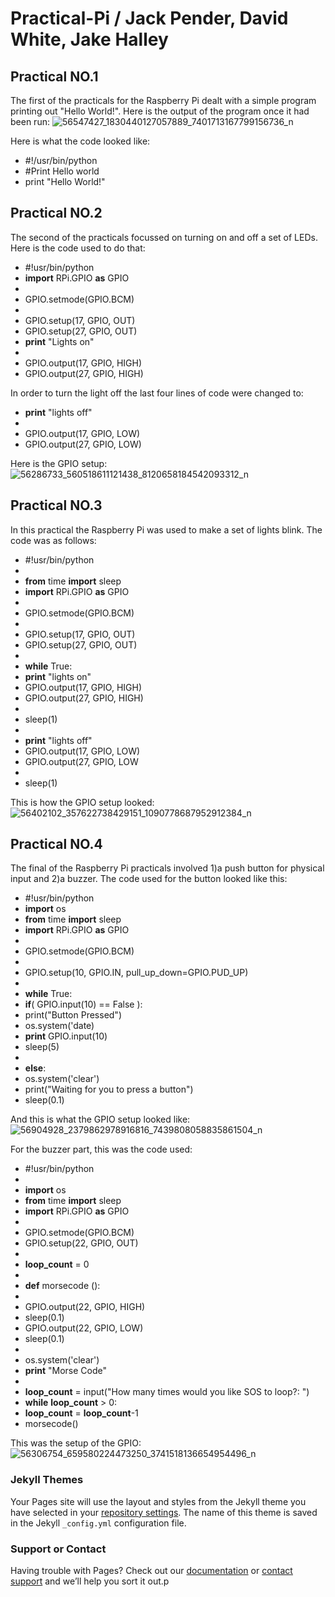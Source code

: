 # Practical-Pi  /  Jack Pender, David White, Jake Halley


## Practical NO.1
The first of the practicals for the Raspberry Pi dealt with a simple program printing out "Hello World!". Here is the output of the program once it had been run: 
![56547427_1830440127057889_7401713167799156736_n](https://user-images.githubusercontent.com/44526174/55517407-378bb100-5668-11e9-8976-bc87c0199d8a.jpg)

Here is what the code looked like: 

- #!/usr/bin/python
- #Print Hello world
- print "Hello World!"

## Practical NO.2
The second of the practicals focussed on turning on and off a set of LEDs. Here is the code used to do that:

- #!usr/bin/python
- **import** RPi.GPIO **as** GPIO
-
- GPIO.setmode(GPIO.BCM)
-
- GPIO.setup(17, GPIO, OUT)
- GPIO.setup(27, GPIO, OUT)
- **print** "Lights on"
-
- GPIO.output(17, GPIO, HIGH)
- GPIO.output(27, GPIO, HIGH)

In order to turn the light off the last four lines of code were changed to: 

- **print** "lights off"
-
- GPIO.output(17, GPIO, LOW)
- GPIO.output(27, GPIO, LOW)

Here is the GPIO setup:
![56286733_560518611121438_8120658184542093312_n](https://user-images.githubusercontent.com/44526174/55519312-31e59980-566f-11e9-9790-d438a37c3db3.jpg)

## Practical NO.3
In this practical the Raspberry Pi was used to make a set of lights blink. The code was as follows:

- #!usr/bin/python
-
- **from** time **import** sleep
- **import** RPi.GPIO **as** GPIO
-
- GPIO.setmode(GPIO.BCM)
-
- GPIO.setup(17, GPIO, OUT)
- GPIO.setup(27, GPIO, OUT)
-
- **while** True:
 - **print** "lights on"
 - GPIO.output(17, GPIO, HIGH)
 - GPIO.output(27, GPIO, HIGH)
 -
 - sleep(1)
 -
 - **print** "lights off"
 - GPIO.output(17, GPIO, LOW)
 - GPIO.output(27, GPIO, LOW
 -
 - sleep(1)

This is how the GPIO setup looked:
![56402102_357622738429151_1090778687952912384_n](https://user-images.githubusercontent.com/44526174/55519496-ff886c00-566f-11e9-968f-870ccdd1fd35.jpg)

## Practical NO.4
The final of the Raspberry Pi practicals involved 1)a push button for physical input and 2)a buzzer. The code used for the button looked like this:

- #!usr/bin/python
- **import** os
- **from** time **import** sleep
- **import** RPi.GPIO **as** GPIO
-
- GPIO.setmode(GPIO.BCM)
-
- GPIO.setup(10, GPIO.IN, pull_up_down=GPIO.PUD_UP)
-
- **while** True:
 - **if**( GPIO.input(10) == False ):
 - print("Button Pressed")
 - os.system('date)
 - **print** GPIO.input(10)
 - sleep(5)
 -
 - **else**:
 - os.system('clear')
 - print("Waiting for you to press a button")
 - sleep(0.1)

And this is what the GPIO setup looked like:
![56904928_2379862978916816_7439808058835861504_n](https://user-images.githubusercontent.com/44526174/55519597-6c036b00-5670-11e9-97b2-73cc8c6f731d.jpg)

For the buzzer part, this was the code used:

- #!usr/bin/python
-
- **import** os
- **from** time **import** sleep
- **import** RPi.GPIO **as** GPIO
-
- GPIO.setmode(GPIO.BCM)
- GPIO.setup(22, GPIO, OUT)
-
- **loop_count** = 0
-
- **def** morsecode ():
 -
 - GPIO.output(22, GPIO, HIGH)
 - sleep(0.1)
 - GPIO.output(22, GPIO, LOW)
 - sleep(0.1)
 -
- os.system('clear')
- **print** "Morse Code"
-
- **loop_count** = input("How many times would you like SOS to loop?: ")
- **while** **loop_count** > 0:
- **loop_count** = **loop_count**-1
- morsecode()

This was the setup of the GPIO:
![56306754_659580224473250_3741518136654954496_n](https://user-images.githubusercontent.com/44526174/55519603-7160b580-5670-11e9-886c-d56de41c8bcc.jpg)

### Jekyll Themes

Your Pages site will use the layout and styles from the Jekyll theme you have selected in your [repository settings](https://github.com/ginge2000/Practical-Pi/settings). The name of this theme is saved in the Jekyll `_config.yml` configuration file.

### Support or Contact

Having trouble with Pages? Check out our [documentation](https://help.github.com/categories/github-pages-basics/) or [contact support](https://github.com/contact) and we’ll help you sort it out.p
